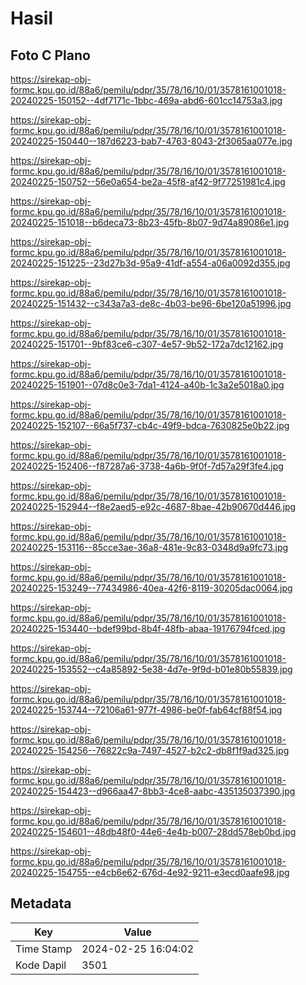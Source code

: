 # Hasil

## Foto C Plano

https://sirekap-obj-formc.kpu.go.id/88a6/pemilu/pdpr/35/78/16/10/01/3578161001018-20240225-150152--4df7171c-1bbc-469a-abd6-601cc14753a3.jpg

https://sirekap-obj-formc.kpu.go.id/88a6/pemilu/pdpr/35/78/16/10/01/3578161001018-20240225-150440--187d6223-bab7-4763-8043-2f3065aa077e.jpg

https://sirekap-obj-formc.kpu.go.id/88a6/pemilu/pdpr/35/78/16/10/01/3578161001018-20240225-150752--56e0a654-be2a-45f8-af42-9f77251981c4.jpg

https://sirekap-obj-formc.kpu.go.id/88a6/pemilu/pdpr/35/78/16/10/01/3578161001018-20240225-151018--b6deca73-8b23-45fb-8b07-9d74a89086e1.jpg

https://sirekap-obj-formc.kpu.go.id/88a6/pemilu/pdpr/35/78/16/10/01/3578161001018-20240225-151225--23d27b3d-95a9-41df-a554-a06a0092d355.jpg

https://sirekap-obj-formc.kpu.go.id/88a6/pemilu/pdpr/35/78/16/10/01/3578161001018-20240225-151432--c343a7a3-de8c-4b03-be96-6be120a51996.jpg

https://sirekap-obj-formc.kpu.go.id/88a6/pemilu/pdpr/35/78/16/10/01/3578161001018-20240225-151701--9bf83ce6-c307-4e57-9b52-172a7dc12162.jpg

https://sirekap-obj-formc.kpu.go.id/88a6/pemilu/pdpr/35/78/16/10/01/3578161001018-20240225-151901--07d8c0e3-7da1-4124-a40b-1c3a2e5018a0.jpg

https://sirekap-obj-formc.kpu.go.id/88a6/pemilu/pdpr/35/78/16/10/01/3578161001018-20240225-152107--66a5f737-cb4c-49f9-bdca-7630825e0b22.jpg

https://sirekap-obj-formc.kpu.go.id/88a6/pemilu/pdpr/35/78/16/10/01/3578161001018-20240225-152406--f87287a6-3738-4a6b-9f0f-7d57a29f3fe4.jpg

https://sirekap-obj-formc.kpu.go.id/88a6/pemilu/pdpr/35/78/16/10/01/3578161001018-20240225-152944--f8e2aed5-e92c-4687-8bae-42b90670d446.jpg

https://sirekap-obj-formc.kpu.go.id/88a6/pemilu/pdpr/35/78/16/10/01/3578161001018-20240225-153116--85cce3ae-36a8-481e-9c83-0348d9a9fc73.jpg

https://sirekap-obj-formc.kpu.go.id/88a6/pemilu/pdpr/35/78/16/10/01/3578161001018-20240225-153249--77434986-40ea-42f6-8119-30205dac0064.jpg

https://sirekap-obj-formc.kpu.go.id/88a6/pemilu/pdpr/35/78/16/10/01/3578161001018-20240225-153440--bdef99bd-8b4f-48fb-abaa-19176794fced.jpg

https://sirekap-obj-formc.kpu.go.id/88a6/pemilu/pdpr/35/78/16/10/01/3578161001018-20240225-153552--c4a85892-5e38-4d7e-9f9d-b01e80b55839.jpg

https://sirekap-obj-formc.kpu.go.id/88a6/pemilu/pdpr/35/78/16/10/01/3578161001018-20240225-153744--72106a61-977f-4986-be0f-fab64cf88f54.jpg

https://sirekap-obj-formc.kpu.go.id/88a6/pemilu/pdpr/35/78/16/10/01/3578161001018-20240225-154256--76822c9a-7497-4527-b2c2-db8f1f9ad325.jpg

https://sirekap-obj-formc.kpu.go.id/88a6/pemilu/pdpr/35/78/16/10/01/3578161001018-20240225-154423--d966aa47-8bb3-4ce8-aabc-435135037390.jpg

https://sirekap-obj-formc.kpu.go.id/88a6/pemilu/pdpr/35/78/16/10/01/3578161001018-20240225-154601--48db48f0-44e6-4e4b-b007-28dd578eb0bd.jpg

https://sirekap-obj-formc.kpu.go.id/88a6/pemilu/pdpr/35/78/16/10/01/3578161001018-20240225-154755--e4cb6e62-676d-4e92-9211-e3ecd0aafe98.jpg


## Metadata

| Key        | Value               |
| ---------- | ------------------- |
| Time Stamp | 2024-02-25 16:04:02 |
| Kode Dapil | 3501                |




